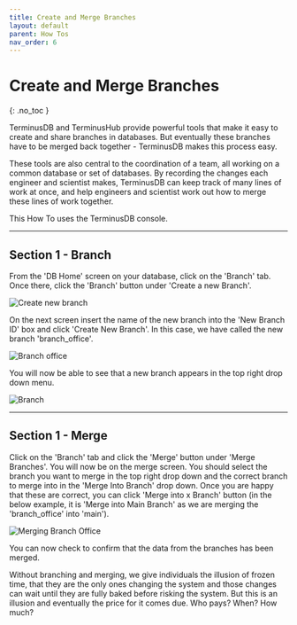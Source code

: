 ```yaml
---
title: Create and Merge Branches
layout: default
parent: How Tos
nav_order: 6
---
```

# Create and Merge Branches

{: .no_toc }

<!--StartFragment-->

TerminusDB and TerminusHub provide powerful tools that make it easy to create and share branches in databases. But eventually these branches have to be merged back together - TerminusDB makes this process easy.

These tools are also central to the coordination of a team, all working on a common database or set of databases. By recording the changes each engineer and scientist makes, TerminusDB can keep track of many lines of work at once, and help engineers and scientist work out how to merge these lines of work together.

This How To uses the TerminusDB console. 

- - -

## Section 1 - Branch

From the 'DB Home' screen on your database, click on the 'Branch' tab. Once there, click the 'Branch' button under 'Create a new Branch'.

![Create new branch ](/docs/assets/uploads/create-branches.jpg)

On the next screen insert the name of the new branch into the 'New Branch ID' box and click 'Create New Branch'. In this case, we have called the new branch 'branch_office'.

![Branch office ](/docs/assets/uploads/create-branches-2.jpg)

You will now be able to see that a new branch appears in the top right drop down menu.

![Branch ](/docs/assets/uploads/branch-office.jpg)

- - -

## Section 1 - Merge

Click on the 'Branch' tab and click the 'Merge' button under 'Merge Branches'. You will now be on the merge screen. You should select the branch you want to merge in the top right drop down and the correct branch to merge into in the 'Merge Into Branch' drop down. Once you are happy that these are correct, you can click 'Merge into x Branch' button (in the below example, it is 'Merge into Main Branch' as we are merging the 'branch_office' into 'main').

![Merging Branch Office ](/docs/assets/uploads/merge-screen.jpg)

You can now check to confirm that the data from the branches has been merged. 

Without branching and merging, we give individuals the illusion of frozen time, that they are the only ones changing the system and those changes can wait until they are fully baked before risking the system. But this is an illusion and eventually the price for it comes due. Who pays? When? How much?